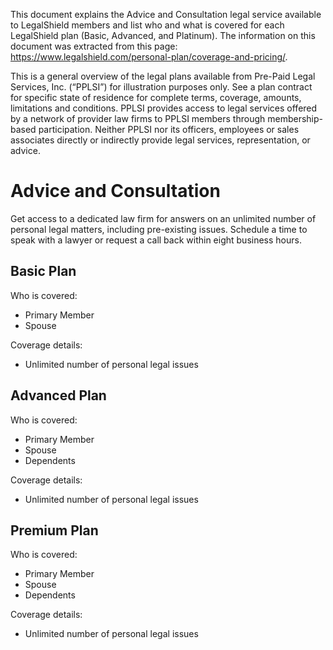 This document explains the Advice and Consultation legal service available to LegalShield members and list who and what is covered for each LegalShield plan (Basic, Advanced, and Platinum). The information on this document was extracted from this page: https://www.legalshield.com/personal-plan/coverage-and-pricing/.

This is a general overview of the legal plans available from Pre-Paid Legal Services, Inc. (“PPLSI”) for illustration purposes only. See a plan contract for specific state of residence for complete terms, coverage, amounts, limitations and conditions. PPLSI provides access to legal services offered by a network of provider law firms to PPLSI members through membership-based participation. Neither PPLSI nor its officers, employees or sales associates directly or indirectly provide legal services, representation, or advice.

# Advice and Consultation
Get access to a dedicated law firm for answers on an unlimited number of personal legal matters, including pre-existing issues. Schedule a time to speak with a lawyer or request a call back within eight business hours.

## Basic Plan

Who is covered:
* Primary Member
* Spouse

Coverage details:
* Unlimited number of personal legal issues

## Advanced Plan

Who is covered:
* Primary Member
* Spouse
* Dependents

Coverage details:
* Unlimited number of personal legal issues

## Premium Plan

Who is covered:
* Primary Member
* Spouse
* Dependents

Coverage details:
* Unlimited number of personal legal issues
